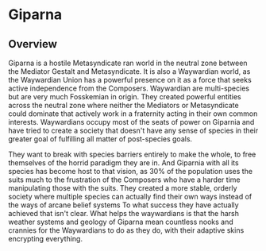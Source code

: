 # Giparna

## Overview

Giparna is a hostile Metasyndicate ran world in the neutral zone between the Mediator Gestalt and Metasyndicate.  It is also a Waywardian world, as the Waywardian Union has a powerful presence on it as a force that seeks active independence from the Composers.  Waywardian are multi-species but are very much Fosskemian in origin.  They created powerful entities across the neutral zone where neither the Mediators or Metasyndicate could dominate that actively work in a fraternity acting in their own common interests.  Waywardians occupy most of the seats of power on Giparnia and have tried to create a society that doesn't have any sense of species in their greater goal of fulfilling all matter of post-species goals.  

They want to break with species barriers entirely to make the whole, to free themselves of the horrid paradigm they are in.  And Giparnia with all its species has become host to that vision, as 30% of the population uses the suits much to the frustration of the Composers who have a harder time manipulating those with the suits.  They created a more stable, orderly society where multiple species can actually find their own ways instead of the ways of arcane belief systems  To what success they have actually achieved that isn't clear.   What helps the waywardians is that the harsh weather systems and geology of Giparna mean countless nooks and crannies for the Waywardians to do as they do, with their adaptive skins encrypting everything.
